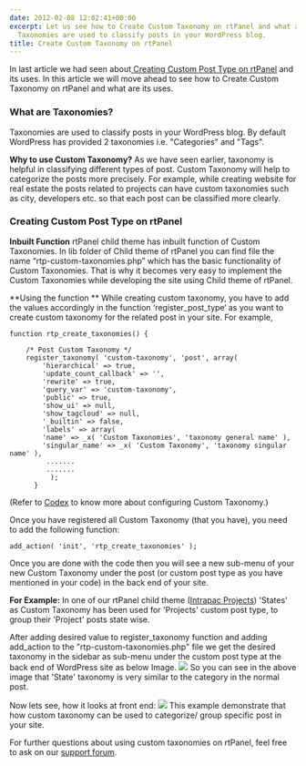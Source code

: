 ```yaml
---
date: 2012-02-08 12:02:41+00:00
excerpt: Let us see how to Create Custom Taxonomy on rtPanel and what are its uses.
  Taxonomies are used to classify posts in your WordPress blog.
title: Create Custom Taxonomy on rtPanel
---
```


In last article we had seen about[ Creating Custom Post Type on rtPanel](https://rtcamp.com/blog/custompost-rtpanel-child-theme/) and its uses. In this article we will move ahead to see how to Create Custom Taxonomy on rtPanel and what are its uses.


### What are Taxonomies?


Taxonomies are used to classify posts in your WordPress blog. By default WordPress has provided 2 taxonomies i.e. "Categories" and "Tags".

**Why to use Custom Taxonomy?**
As we have seen earlier, taxonomy is helpful in classifying different types of post. Custom Taxonomy will help to categorize the posts more precisely. For example, while creating website for real estate the posts related to projects can have custom taxonomies such as city, developers etc. so that each post can be classified more clearly.


### Creating Custom Post Type on rtPanel


**Inbuilt Function**
rtPanel child theme has inbuilt function of Custom Taxonomies. In lib folder of Child theme of rtPanel you can find file the name “rtp-custom-taxonomies.php” which has the basic functionality of Custom Taxonomies. That is why it becomes very easy to implement the Custom Taxonomies while developing the site using Child theme of rtPanel.

**Using the function **
While creating custom taxonomy, you have to add the values accordingly in the function ‘register_post_type‘ as you want to create custom taxonomy for the related post in your site.
For example,

    
    function rtp_create_taxonomies() {
    
        /* Post Custom Taxonomy */
        register_taxonomy( 'custom-taxonomy', 'post', array(
            'hierarchical' => true,
            'update_count_callback' => '',
            'rewrite' => true,
            'query_var' => 'custom-taxonomy',
            'public' => true,
            'show_ui' => null,
            'show_tagcloud' => null,
            '_builtin' => false,
            'labels' => array(
            'name' => _x( 'Custom Taxonomies', 'taxonomy general name' ),
            'singular_name' => _x( 'Custom Taxonomy', 'taxonomy singular name' ),
             .......
             .......
              );
          }


(Refer to [Codex](http://codex.wordpress.org/Function_Reference/register_taxonomy) to know more about configuring Custom Taxonomy.)

Once you have registered all Custom Taxonomy (that you have), you need to add the following function:

    
    add_action( 'init', 'rtp_create_taxonomies' );


Once you are done with the code then you will see a new sub-menu of your new Custom Taxonomy under the post (or custom post type as you have mentioned in your code) in the back end of your site.

**For Example:**
In one of our rtPanel child theme ([Intrapac Projects](http://www.intrapac.com.au/)) 'States' as Custom Taxonomy has been used for 'Projects' custom post type, to group their 'Project' posts state wise.

After adding desired value to register_taxonomy function and adding add_action to the "rtp-custom-taxonomies.php" file we get the desired taxonomy in the sidebar as sub-menu under the custom post type at the back end of WordPress site as below Image.
[![](https://rtcamp.com/wp-content/uploads/2012/02/custom-taxonomy-600x270.jpg)](https://rtcamp.com/careers/apply-now/)
So you can see in the above image that 'State' taxonomy is very similar to the category in the normal post.

Now lets see, how it looks at front end:
[![](https://rtcamp.com/wp-content/uploads/2012/02/custom-taxonomy-1-600x315.jpg)](https://rtcamp.com/blog/introducing-wpnginx-our-new-service-for-high-traffic-wordpress-sites/)
This example demonstrate that how custom taxonomy can be used to categorize/ group specific post in your site.

For further questions about using custom taxonomies on rtPanel, feel free to ask on our [support forum](https://rtcamp.com/support/forum/rtpanel/forum/user/).
